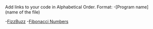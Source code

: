 Add links to your code in Alphabetical Order.
Format: -[Program name](name of the file)

-[FizzBuzz](fizz_buzz.php)
-[Fibonacci Numbers](fibonacci_numbers.php)